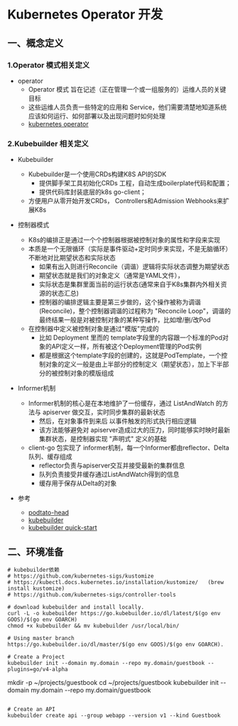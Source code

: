 # Kubernetes Operator 开发

## 一、概念定义

### 1.Operator 模式相关定义
- operator
    - Operator 模式 旨在记述（正在管理一个或一组服务的）运维人员的关键目标
    - 这些运维人员负责一些特定的应用和 Service，他们需要清楚地知道系统应该如何运行、如何部署以及出现问题时如何处理
    - [kubernetes operator](https://kubernetes.io/zh-cn/docs/concepts/extend-kubernetes/operator/)

### 2.Kubebuilder 相关定义
- Kubebuilder
    - Kubebuilder是一个使用CRDs构建K8S API的SDK
        - 提供脚手架工具初始化CRDs 工程，自动生成boilerplate代码和配置；
        - 提供代码库封装底层的k8s go-client；
    - 方便用户从零开始开发CRDs， Controllers和Admission Webhooks来扩展K8s

- 控制器模式
    - K8s的编排正是通过一个个控制器根据被控制对象的属性和字段来实现
    - 本质是一个无限循环（实际是事件驱动+定时同步来实现，不是无脑循环）不断地对比期望状态和实际状态
        - 如果有出入则进行Reconcile（调谐）逻辑将实际状态调整为期望状态
        - 期望状态就是我们的对象定义（通常是YAML文件），
        - 实际状态是集群里面当前的运行状态(通常来自于K8s集群内外相关资源的状态汇总)
        - 控制器的编排逻辑主要是第三步做的，这个操作被称为调谐 (Reconcile)，整个控制器调谐的过程称为 "Reconcile Loop"，调谐的最终结果一般是对被控制对象的某种写操作，比如增/删/改Pod
    - 在控制器中定义被控制对象是通过"模版"完成的
        - 比如 Deployment 里而的 template字段里的内容跟一个标准的Pod对象的API定义一样，所有被这个Deployment管理的Pod实例
        - 都是根据这个template字段的创建的，这就是PodTemplate，一个控制对象的定义一般是由上半部分的控制定义（期望状态），加上下半部分的被控制对象的模版组成

- Informer机制
    - Informer机制的核心是在本地维护了一份缓存，通过 ListAndWatch 的方法与 apiserver 做交互，实时同步集群的最新状态
        - 然后，在对象事件到来后 以事件触发的形式执行相应逻辑
        - 该方法能够避免对 apiserver造成过大的压力，同时能够实时映时最新集群状态，是控制器实现 "声明式" 定义的基础
    - client-go 包实现了 informer机制，每一个Informer都由reflector、Delta队列、缓存组成
        - reflector负责与apiserver交互并接受最新的集群信息
        - 队列负责接受井缓存通过ListAndWatch得到的信息
        - 缓存用于保存从Delta的对象

- 参考
    - [podtato-head](https://github.com/podtato-head/podtato-head)
    - [kubebuilder](https://github.com/kubernetes-sigs/kubebuilder)
    - [kubebuilder quick-start](https://book.kubebuilder.io/quick-start.html)


## 二、环境准备
```shell
# kubebuilder依赖
# https://github.com/kubernetes-sigs/kustomize 
# https://kubectl.docs.kubernetes.io/installation/kustomize/   (brew install kustomize)
# https://github.com/kubernetes-sigs/controller-tools

# download kubebuilder and install locally.
curl -L -o kubebuilder https://go.kubebuilder.io/dl/latest/$(go env GOOS)/$(go env GOARCH)
chmod +x kubebuilder && mv kubebuilder /usr/local/bin/

# Using master branch
https://go.kubebuilder.io/dl/master/$(go env GOOS)/$(go env GOARCH).

# Create a Project
kubebuilder init --domain my.domain --repo my.domain/guestbook --plugins=go/v4-alpha

```
mkdir -p ~/projects/guestbook
cd ~/projects/guestbook
kubebuilder init --domain my.domain --repo my.domain/guestbook
```

# Create an API
kubebuilder create api --group webapp --version v1 --kind Guestbook
```
